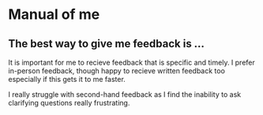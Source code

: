# Manual of me

## The best way to give me feedback is …
It is important for me to recieve feedback that is specific and timely.  I prefer in-person feedback, though happy to recieve written feedback too especially if this gets it to me faster.

I really struggle with second-hand feedback as I find the inability to ask clarifying questions really frustrating.
